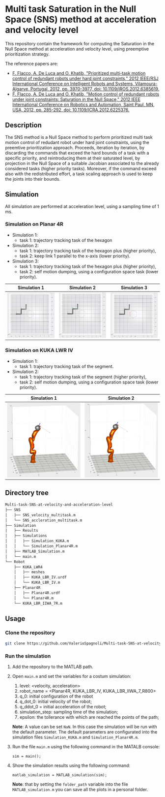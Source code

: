 # Multi task Saturation in the Null Space (SNS) method at acceleration and velocity level

This repository contain the framework for computing the Saturation in the Null Space method at acceleration and velocity level, using preemptive prioritization strategy.

The reference papers are:
- [F. Flacco, A. De Luca and O. Khatib, "Prioritized multi-task motion control of redundant robots under hard joint constraints," 2012 IEEE/RSJ International Conference on Intelligent Robots and Systems, Vilamoura-Algarve, Portugal, 2012, pp. 3970-3977, doi: 10.1109/IROS.2012.6385619.](https://ieeexplore.ieee.org/document/6385619)
- [F. Flacco, A. De Luca and O. Khatib, "Motion control of redundant robots under joint constraints: Saturation in the Null Space," 2012 IEEE International Conference on Robotics and Automation, Saint Paul, MN, USA, 2012, pp. 285-292, doi: 10.1109/ICRA.2012.6225376.](https://ieeexplore.ieee.org/document/6225376)

## Description

The SNS method is a Null Space method to perform prioritized multi task motion control of redudant robot under hard joint constraints, using the preemtive prioritization approach.
Proceeds, iteration by iteration, by discarding the commands that exceed the hard bounds of a task with a specific priority, and reintroducing them at their saturated level, by projection in the Null Space of a suitable Jacobian associated to the already considered tasks (higher priority tasks). Moreover, if the command exceed also with the redistributed effort, a task scaling approach is used to keep the joints into their bounds. 

## Simulation

All simulation are performed at acceleration level, using a sampling time of 1 ms.

### Simulation on Planar 4R

- Simulation 1: 
  - task 1: trajectory tracking task of the hexagon
- Simulation 2: 
  - task 1: trajectory tracking task of the hexagon plus (higher priority),
  - task 2: keep link 1 parallel to the x-axis (lower priority).
- Simulation 3: 
  - task 1: trajectory tracking task of the hexagon plus (higher priority),
  - task 2: self motion dumping, using a configuration space task (lower priority).

| Simulation 1                                                        | Simulation 2                                                                | Simulation 3                                                                |                                    
| -------------------------------------------------------------------- | ----------------------------------------------------------------------------| ----------------------------------------------------------------------------|   
|![Alt Text](/Simulation/Results/Planar4R/task1/Video/gif/cropped.gif) | ![Alt Text](/Simulation/Results/Planar4R/task1_task2/Video/gif/cropped.gif) | ![Alt Text](/Simulation/Results/Planar4R/task1_task3/Video/gif/cropped.gif)|


### Simulation on KUKA LWR IV
- Simulation 1: 
  - task 1: trajectory tracking task of the segment.
- Simulation 2: 
  - task 1: trajectory tracking task of the segment (higher priority),
  - task 2: self motion dumping, using a configuration space task (lower priority).

| Simulation 1                                                        | Simulation 2                                                                |
| ------------------------------------------------------------------- | ----------------------------------------------------------------------------|
|![Alt Text](/Simulation/Results/KUKA_LBR_IV/task1/Video/gif/cropped.gif) | ![Alt Text](/Simulation/Results/KUKA_LBR_IV/task1_task2/Video/gif/cropped.gif) |


## Directory tree
```sh
Multi-task-SNS-at-velocity-and-acceleration-level
├── SNS
│   ├── SNS_velocity_multitask.m
│   └── SNS_accleration_multitask.m
├── Simulation
│   ├── Results
│   ├── Simulations
│   │   ├── Simulation_KUKA.m
│   │   └── Simulation_Planar4R.m
│   ├── MATLAB_Simulation.m
│   └── main.m
└── Robot   
    ├── KUKA_LWR4
    │   ├── meshes
    │   ├── KUKA_LBR_IV.urdf
    │   └── KUKA_LBR_IV.m    
    ├── Planar4R    
    │   ├── Planar4R.urdf
    │   └── Planar4R.m    
    └── KUKA_LBR_IIWA_7R.m
```

## Usage

### Clone the repository
```sh
git clone https://github.com/ValerioSpagnoli/Multi-task-SNS-at-velocity-and-acceleration-level.git
```

### Run the simulation
1. Add the repository to the MATLAB path.
2. Open ``main.m`` and set the variables for a costum simulation:
   1. level: <velocity, acceleration>
   2. robot_name = <Planar4R, KUKA_LBR_IV, KUKA_LBR_IIWA_7_R800> 
   3. q_0: initial configuration of the robot
   4. q_dot_0: initial velocity of the robot;
   5. q_ddot_0 = initial acceleration of the robot;
   6. simulation_step: sampling time of the simulation;
   7. epsilon: the tollerance with which are reached the points of the path;

    **Note**: A value can be set ``NaN``. In this case the simulation will be run with the default parameter. The default parameters are configurated into the simulation files ``Simulation_KUKA.m`` and ``Simulation_Planar4R.m``.

3. Run the file ``main.m`` using the following command in the MATALB console:
    ```
    sim = main();
    ```
4. Show the simulation results using the following command:
    ```
    matlab_simulation = MATLAB_simulation(sim);
    ```
    **Note**: that by setting the ``folder_path`` variable into the file ``MATLAB_simulation.m`` you can save all the plots in a personal folder.

